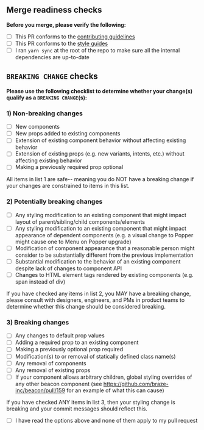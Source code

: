 ## Merge readiness checks

**Before you merge, please verify the following:**

- [ ] This PR conforms to the [contributing guidelines](https://beacon-storybook.braze.com/?path=/story/welcome-contributing-overview--page)
- [ ] This PR conforms to the [style guides](https://beacon-storybook.braze.com/?path=/story/welcome-contributing-component-styling--page)
- [ ] I ran `yarn sync` at the root of the repo to make sure all the internal dependencies are up-to-date

## `BREAKING CHANGE` checks

**Please use the following checklist to determine whether your change(s) qualify as a `BREAKING CHANGE`(s):**

### 1) Non-breaking changes

- [ ] New components
- [ ] New props added to existing components
- [ ] Extension of existing component behavior without affecting existing behavior
- [ ] Extension of existing props (e.g. new variants, intents, etc.) without affecting existing behavior
- [ ] Making a previously required prop optional

All items in list 1 are safe-- meaning you do NOT have a breaking change if your changes are constrained to items in this list.

### 2) Potentially breaking changes

- [ ] Any styling modification to an existing component that might impact layout of parent/sibling/child components/elements
- [ ] Any styling modification to an existing component that might impact appearance of dependent components (e.g. a visual change to Popper might cause one to Menu on Popper upgrade)
- [ ] Modification of component appearance that a reasonable person might consider to be substantially different from the previous implementation
- [ ] Substantial modification to the behavior of an existing component despite lack of changes to component API
- [ ] Changes to HTML element tags rendered by existing components (e.g. span instead of div)

If you have checked any items in list 2, you MAY have a breaking change, please consult with designers, engineers, and PMs in product teams to determine whether this change should be considered breaking.

### 3) Breaking changes

- [ ] Any changes to default prop values
- [ ] Adding a required prop to an existing component
- [ ] Making a previously optional prop required
- [ ] Modification(s) to or removal of statically defined class name(s)
- [ ] Any removal of components
- [ ] Any removal of existing props
- [ ] If your component allows arbitrary children, global styling overrides of any other beacon component (see https://github.com/braze-inc/beacon/pull/159 for an example of what this can cause)

If you have checked ANY items in list 3, then your styling change is breaking and your commit messages should reflect this.

- [ ] I have read the options above and none of them apply to my pull request
